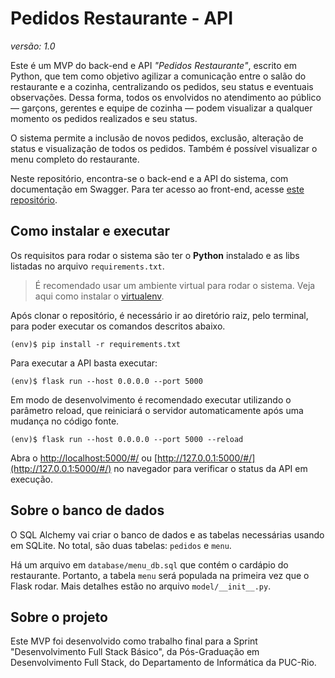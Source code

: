 # Pedidos Restaurante - API
_versão: 1.0_

Este é um MVP do back-end e API _"Pedidos Restaurante"_, escrito em Python, que tem como objetivo agilizar a comunicação entre o salão do restaurante e a cozinha, centralizando os pedidos, seu status e eventuais observações. Dessa forma, todos os envolvidos no atendimento ao público — garçons, gerentes e equipe de cozinha — podem visualizar a qualquer momento os pedidos realizados e seu status.

O sistema permite a inclusão de novos pedidos, exclusão, alteração de status e visualização de todos os pedidos. Também é possível visualizar o menu completo do restaurante.

Neste repositório, encontra-se o back-end e a API do sistema, com documentação em Swagger. Para ter acesso ao front-end, acesse [este repositório](https://github.com/billbordallo/restaurante-pedidos).

## Como instalar e executar 

Os requisitos para rodar o sistema são ter o **Python** instalado e as libs listadas no arquivo `requirements.txt`.

> É recomendado usar um ambiente virtual para rodar o sistema. Veja aqui como instalar o [virtualenv](https://virtualenv.pypa.io/en/latest/installation.html).

Após clonar o repositório, é necessário ir ao diretório raiz, pelo terminal, para poder executar os comandos descritos abaixo.

```
(env)$ pip install -r requirements.txt
```

Para executar a API  basta executar:

```
(env)$ flask run --host 0.0.0.0 --port 5000
```

Em modo de desenvolvimento é recomendado executar utilizando o parâmetro reload, que reiniciará o servidor
automaticamente após uma mudança no código fonte. 

```
(env)$ flask run --host 0.0.0.0 --port 5000 --reload
```

Abra o [http://localhost:5000/#/](http://localhost:5000/#/) ou [http://127.0.0.1:5000/#/](http://127.0.0.1:5000/#/) no navegador para verificar o status da API em execução.

## Sobre o banco de dados

O SQL Alchemy vai criar o banco de dados e as tabelas necessárias usando em SQLite. No total, são duas tabelas: `pedidos` e `menu`.

Há um arquivo em `database/menu_db.sql` que contém o cardápio do restaurante. Portanto, a tabela `menu` será populada na primeira vez que o Flask rodar. Mais detalhes estão no arquivo `model/__init__.py`.

## Sobre o projeto

Este MVP foi desenvolvido como trabalho final para a Sprint "Desenvolvimento Full Stack Básico", da Pós-Graduação em Desenvolvimento Full Stack, do Departamento de Informática da PUC-Rio.